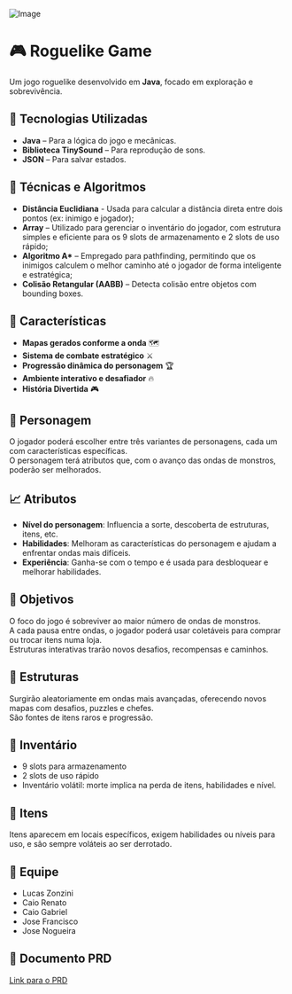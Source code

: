 ![Image](https://i.imgur.com/k7O5GhT.jpeg)

# 🎮 Roguelike Game  

Um jogo roguelike desenvolvido em **Java**, focado em exploração e sobrevivência.

## 🚀 Tecnologias Utilizadas  
- **Java** – Para a lógica do jogo e mecânicas.  
- **Biblioteca TinySound** – Para reprodução de sons.  
- **JSON** – Para salvar estados.

## 🧠 Técnicas e Algoritmos  
- **Distância Euclidiana** - Usada para calcular a distância direta entre dois pontos (ex: inimigo e jogador);
- **Array** – Utilizado para gerenciar o inventário do jogador, com estrutura simples e eficiente para os 9 slots de armazenamento e 2 slots de uso rápido;
- **Algoritmo A\*** – Empregado para pathfinding, permitindo que os inimigos calculem o melhor caminho até o jogador de forma inteligente e estratégica;
- **Colisão Retangular (AABB)** – Detecta colisão entre objetos com bounding boxes.

## 🎲 Características  
- **Mapas gerados conforme a onda** 🗺️  
- **Sistema de combate estratégico** ⚔️  
- **Progressão dinâmica do personagem** 🏆  
- **Ambiente interativo e desafiador** 🔥  
- **História Divertida** 🎮

## 🧍 Personagem  
O jogador poderá escolher entre três variantes de personagens, cada um com características específicas.  
O personagem terá atributos que, com o avanço das ondas de monstros, poderão ser melhorados.

## 📈 Atributos  
- **Nível do personagem**: Influencia a sorte, descoberta de estruturas, itens, etc.  
- **Habilidades**: Melhoram as características do personagem e ajudam a enfrentar ondas mais difíceis.  
- **Experiência**: Ganha-se com o tempo e é usada para desbloquear e melhorar habilidades.

## 🎯 Objetivos  
O foco do jogo é sobreviver ao maior número de ondas de monstros.  
A cada pausa entre ondas, o jogador poderá usar coletáveis para comprar ou trocar itens numa loja.  
Estruturas interativas trarão novos desafios, recompensas e caminhos.

## 🏰 Estruturas  
Surgirão aleatoriamente em ondas mais avançadas, oferecendo novos mapas com desafios, puzzles e chefes.  
São fontes de itens raros e progressão.

## 🎒 Inventário  
- 9 slots para armazenamento  
- 2 slots de uso rápido  
- Inventário volátil: morte implica na perda de itens, habilidades e nível.

## 🧪 Itens  
Itens aparecem em locais específicos, exigem habilidades ou níveis para uso, e são sempre voláteis ao ser derrotado.

## 👥 Equipe  
- Lucas Zonzini  
- Caio Renato  
- Caio Gabriel  
- Jose Francisco  
- Jose Nogueira

## 📄 Documento PRD  
[Link para o PRD](https://1drv.ms/w/c/c48d086d91293c36/EUd1CRhXAlRMs13bkpAg2qIBFBFy7Ttzm244rH9gDyEhtQ?e=7l7BbQ)

